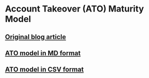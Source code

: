 # Account Takeover (ATO) Maturity Model
## [Original blog article](https://jacobdjwilson.medium.com/account-takeover-ato-maturity-model-6b15c0a16913)
## [ATO model in MD format](https://github.com/jacobdjwilson/ato-maturity-model/blob/main/ato-maturity-model.md)
## [ATO model in CSV format](https://github.com/jacobdjwilson/ato-maturity-model/blob/main/ato-maturity-model.csv)
